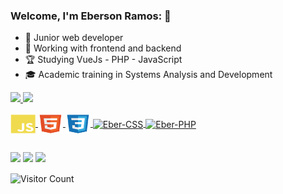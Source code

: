 ### Welcome, I'm Eberson Ramos: 👋

- 🧔 Junior web developer
- 👔 Working with frontend and backend
- 🏆 Studying VueJs - PHP - JavaScript
- 🎓 Academic training in Systems Analysis and Development

<div>
  <a href="https://github.com/EbersonRamos93">  
  <img height="180em" src="https://github-readme-stats.vercel.app/api?username=EbersonRamos93&show_icons=true&theme=tokyonight&include_all_commits=true&count_private=true"/>
  <img height="180em" src="https://github-readme-stats.vercel.app/api/top-langs/?username=EbersonRamos93&layout=compact&langs_count=7&theme=tokyonight"/>
</div>
  
<div style="display: inline_block"><br>
  <img align="center" alt="Eber-Js" height="30" width="40" src="https://raw.githubusercontent.com/devicons/devicon/master/icons/javascript/javascript-plain.svg">
  <img align="center" alt="Eber-HTML" height="30" width="40" src="https://raw.githubusercontent.com/devicons/devicon/master/icons/html5/html5-original.svg">
  <img align="center" alt="Eber-CSS" height="30" width="40" src="https://raw.githubusercontent.com/devicons/devicon/master/icons/css3/css3-original.svg">
  <img align="center" alt="Eber-CSS" height="30" width="40"  src="https://cdn.jsdelivr.net/gh/devicons/devicon/icons/vuejs/vuejs-original.svg" />
  <img align="center" alt="Eber-PHP" height="35" width="45"  src="https://cdn.jsdelivr.net/gh/devicons/devicon/icons/php/php-original.svg" />
</div>
  
  ##
 
<div> 
  <a href="https://instagram.com/eberson.ramos" target="_blank"><img src="https://img.shields.io/badge/-Instagram-%23E4405F?style=for-the-badge&logo=instagram&logoColor=white" target="_blank"></a>
  <a href = "mailto:ebersonramos.93@gmail.com"><img src="https://img.shields.io/badge/-Gmail-%23333?style=for-the-badge&logo=gmail&logoColor=white" target="_blank"></a>
  <a href="https://www.linkedin.com/in/eberson-ramos-30a779173" target="_blank"><img src="https://img.shields.io/badge/-LinkedIn-%230077B5?style=for-the-badge&logo=linkedin&logoColor=white" target="_blank"></a> 
</div>
  
<p align="flex-end"> 
  <img src="https://profile-counter.glitch.me/EbersonRamos93/count.svg" alt="Visitor Count" align="center" />
</p>

